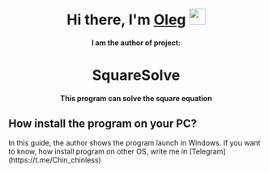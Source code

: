 <h1 align="center">Hi there, I'm <a href="https://t.me/Chin_chinless" target="_blank">Oleg</a> 
<img src="https://github.com/blackcater/blackcater/raw/main/images/Hi.gif" height="32"/></h1>
<h4 align="center">I am the author of project:</h4>
<h1 align = "center"> SquareSolve </h1>
<h4 align = "center" >This program can solve the square equation</h4>

<h2>How install the program on your PC?</h2>
In this guide, the author shows the program launch in Windows. 
If you want to know, how install program on other OS, write me in [Telegram](https://t.me/Chin_chinless) 
